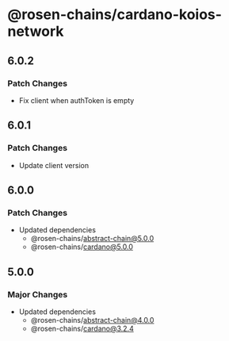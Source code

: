 # @rosen-chains/cardano-koios-network

## 6.0.2

### Patch Changes

- Fix client when authToken is empty

## 6.0.1

### Patch Changes

- Update client version

## 6.0.0

### Patch Changes

- Updated dependencies
  - @rosen-chains/abstract-chain@5.0.0
  - @rosen-chains/cardano@5.0.0

## 5.0.0

### Major Changes

- Updated dependencies
  - @rosen-chains/abstract-chain@4.0.0
  - @rosen-chains/cardano@3.2.4
